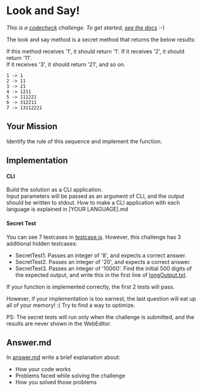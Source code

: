 # Look and Say!

*This is a [codecheck](https://app.code-check.io/openchallenges) challenge. To get started, [see the docs](https://code-check.github.io/docs/en)* :-)  

The look and say method is a secret method that returns the below results:

If this method receives '1', it should return '1'.
If it receives '2', it should return '11'.  
If it receives '3', it should return '21', and so on.
```
1 -> 1
2 -> 11
3 -> 21
4 -> 1211
5 -> 111221
6 -> 312211
7 -> 13112221
```

## Your Mission

Identify the rule of this sequence and implement the function.

## Implementation
#### CLI
Build the solution as a CLI application.  
Input parameters will be passed as an argument of CLI, and
the output should be written to stdout.
How to make a CLI application with each language is explained in [YOUR LANGUAGE].md

#### Secret Test
You can see 7 testcases in [testcase.js](test/testcase.js).
However, this challenge has 3 additional hidden testcases:

- SecretTest1. Passes an integer of '8', and expects a correct answer.
- SecretTest2. Passes an integer of '20', and expects a correct answer.
- SecretTest3. Passes an integer of '10000'. Find the initial 500 digits of the expected output, and write this in the first line of [longOutput.txt](longOutput.txt).

If your function is implemented correctly, the first 2 tests will pass.

However, if your implementation is too earnest, the last question will eat up all of your memory! :(
Try to find a way to optimize.

PS:
The secret tests will run only when the challenge is submitted,
and the results are never shown in the WebEditor.

## Answer.md
In [answer.md](answer.md) write a brief explanation about:

- How your code works
- Problems faced while solving the challenge
- How you solved those problems
